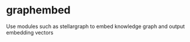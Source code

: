 # graphembed
Use modules such as stellargraph to embed knowledge graph and output embedding vectors

